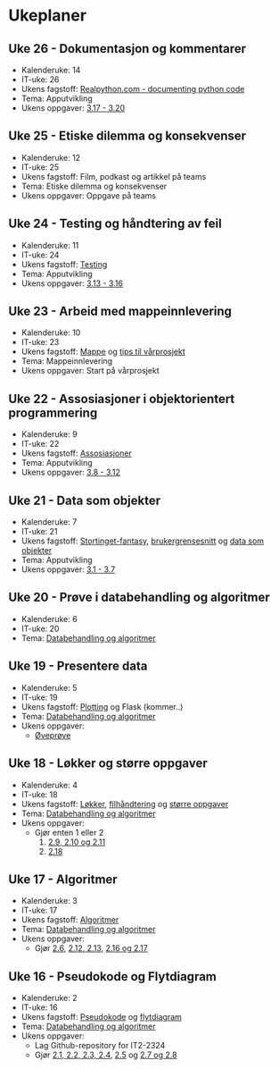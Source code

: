 # Ukeplaner

## Uke 26 - Dokumentasjon og kommentarer

- Kalenderuke: 14
- IT-uke: 26
- Ukens fagstoff: [Realpython.com - documenting python code](https://realpython.com/documenting-python-code/)
- Tema: Apputvikling
- Ukens oppgaver: [3.17 - 3.20](/apputvikling/dokumentasjon)

## Uke 25 - Etiske dilemma og konsekvenser

- Kalenderuke: 12
- IT-uke: 25
- Ukens fagstoff: Film, podkast og artikkel på teams
- Tema: Etiske dilemma og konsekvenser
- Ukens oppgaver: Oppgave på teams

## Uke 24 - Testing og håndtering av feil

- Kalenderuke: 11
- IT-uke: 24
- Ukens fagstoff: [Testing](/apputvikling/testing)
- Tema: Apputvikling
- Ukens oppgaver: [3.13 - 3.16](/apputvikling/testing#oppgaver)

## Uke 23 - Arbeid med mappeinnlevering

- Kalenderuke: 10
- IT-uke: 23
- Ukens fagstoff: [Mappe](/mappeinnlevering/mappe) og [tips til vårprosjekt](/mappeinnlevering/varprosjekt)
- Tema: Mappeinnlevering
- Ukens oppgaver: Start på vårprosjekt

## Uke 22 - Assosiasjoner i objektorientert programmering

- Kalenderuke: 9
- IT-uke: 22
- Ukens fagstoff: [Assosiasjoner](/apputvikling/assosiasjon)
- Tema: Apputvikling
- Ukens oppgaver: [3.8 - 3.12](/apputvikling/oppgaver)

## Uke 21 - Data som objekter

- Kalenderuke: 7
- IT-uke: 21
- Ukens fagstoff: [Stortinget-fantasy](/apputvikling/stortinget-fantasy), [brukergrensesnitt](/apputvikling/brukergrensesnitt) og [data som objekter](/apputvikling/data-som-objekter)
- Tema: Apputvikling
- Ukens oppgaver: [3.1 - 3.7](/apputvikling/oppgaver)

## Uke 20 - Prøve i databehandling og algoritmer

- Kalenderuke: 6
- IT-uke: 20
- Tema: [Databehandling og algoritmer](/databehandling-og-algoritmer)
  
## Uke 19 - Presentere data

- Kalenderuke: 5
- IT-uke: 19
- Ukens fagstoff: [Plotting](/databehandling-og-algoritmer/plotting) og Flask (kommer..)
- Tema: [Databehandling og algoritmer](/databehandling-og-algoritmer)
- Ukens oppgaver:
  - [Øveprøve](/databehandling-og-algoritmer/oveprove)

## Uke 18 - Løkker og større oppgaver

- Kalenderuke: 4
- IT-uke: 18
- Ukens fagstoff: [Løkker](/databehandling-og-algoritmer/lokker-lister-og-ordboker), [filhåndtering](/databehandling-og-algoritmer/filhandtering) og [større oppgaver](/databehandling-og-algoritmer/storre-oppgaver)
- Tema: [Databehandling og algoritmer](/databehandling-og-algoritmer)
- Ukens oppgaver:
  - Gjør enten 1 eller 2
    1. [2.9, 2.10 og 2.11](/databehandling-og-algoritmer/lokker-lister-og-ordboker#oppgaver)
    2. [2.18](/databehandling-og-algoritmer/api#oppgaver)

## Uke 17 - Algoritmer

- Kalenderuke: 3
- IT-uke: 17
- Ukens fagstoff: [Algoritmer](/databehandling-og-algoritmer/algoritmer)
- Tema: [Databehandling og algoritmer](/databehandling-og-algoritmer)
- Ukens oppgaver:
  - Gjør [2.6](/databehandling-og-algoritmer/flytdiagram#oppgave-26), [2.12, 2.13](databehandling-og-algoritmer/algoritmer#oppgaver), [2.16 og 2.17](/databehandling-og-algoritmer/filhandtering#oppgave-216)
  
## Uke 16 - Pseudokode og Flytdiagram

- Kalenderuke: 2
- IT-uke: 16
- Ukens fagstoff: [Pseudokode](/databehandling-og-algoritmer/pseudokode) og [flytdiagram](/databehandling-og-algoritmer/flytdiagram)
- Tema: [Databehandling og algoritmer](/databehandling-og-algoritmer)
- Ukens oppgaver:
  - Lag Github-repository for IT2-2324
  - Gjør [2.1, 2.2, 2.3, 2.4](/databehandling-og-algoritmer/pseudokode#oppgaver), [2.5](/databehandling-og-algoritmer/flytdiagram#oppgaver) og [2.7 og 2.8](/databehandling-og-algoritmer/lokker-lister-og-ordboker#oppgaver)
